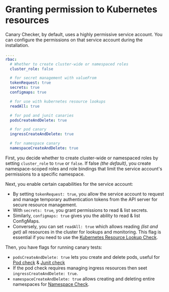 # Granting permission to Kubernetes resources

Canary Checker, by default, uses a highly permissive service account.
You can configure the permissions on that service account during the installation.

```yaml title="values.yaml"
....
rbac:
  # Whether to create cluster-wide or namespaced roles
  cluster_role: false

  # for secret management with valueFrom
  tokenRequest: true
  secrets: true
  configmaps: true

  # for use with kubernetes resource lookups
  readAll: true

  # for pod and junit canaries
  podsCreateAndDelete: true

  # for pod canary
  ingressCreateAndDelete: true

  # for namespace canary
  namespaceCreateAndDelete: true
```

First, you decide whether to create cluster-wide or namespaced roles by setting
`cluster_role` to `true` or `false`.
If false _(the default)_, you create namespace-scoped roles and role bindings
that limit the service account's permissions to a specific namespace.

Next, you enable certain capabilities for the service account:

- By setting `tokenRequest: true`, you allow the service account to request
  and manage temporary authentication tokens from the API server for secure resource management.
- With `secrets: true`, you grant permissions to read & list secrets.
- Similarly, `configmaps: true` gives you the ability to read & list ConfigMaps.
- Conversely, you can set `readAll: true` which allows reading _(list and get)_
  all resources in the cluster for lookups and monitoring. This flag is essential
  if you need to use the [Kubernetes Resource Lookup Check](../reference/kubernetes.mdx).

Then, you have flags for running canary tests:

- `podsCreateAndDelete: true` lets you create and delete pods, useful for
  [Pod check](../reference/pod.mdx) & [Junit check](../reference/junit.mdx)
- If the pod check requires managing ingress resources then seet `ingressCreateAndDelete: true`.
- `namespaceCreateAndDelete: true` allows creating and deleting entire namespaces
  for [Namespace Check](../reference/namespace.mdx).
